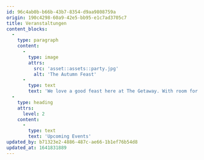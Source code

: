 ```yaml
---
id: 96c4ab0b-b66b-43b7-8354-d9aa9808759a
origin: 190c4298-60a9-42e5-bb95-e1c7ad3705c7
title: Veranstaltungen
content_blocks:
  -
    type: paragraph
    content:
      -
        type: image
        attrs:
          src: 'asset::assets::party.jpg'
          alt: 'The Autumn Feast'
      -
        type: text
        text: 'We love a good feast here at The Getaway. With room for nearly 10 of your closest friends, there''s no better place to celebrate of Narnia''s many wonderful holidays.'
  -
    type: heading
    attrs:
      level: 2
    content:
      -
        type: text
        text: 'Upcoming Events'
updated_by: b71323e2-4886-487c-ae66-1b1ef76b54d8
updated_at: 1641831889
---
```

